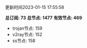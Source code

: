 更新时间2023-01-15 17:55:58

**总订阅: 73**
**总节点: 1477**
**有效节点: 469**
- trojan节点: 159
- v2ray节点: 152
- ss节点: 158
